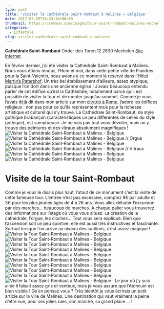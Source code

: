 ```yaml
---
type: post
title: 'Visiter la Cathédrale Saint-Rombaut à Malines – Belgique'
date: 2017-05-29T18:23:34+00:00
thumbnail: https://crokmou.com/images/tour-saint-rombaut-malines-mechelen-flandres-belgique-crokmou-blog-cuisine-voyage-1.jpg
categories:
  - Lifestyle
slug: visiter-cathedrale-saint-rombaut-a-malines
---
```


**Cathédrale Saint-Rombaut**
Onder den Toren 12
2800 Mechelen
[Site Internet](https://toerisme.mechelen.be/montez-au-sommet-de-la-tour-saint-rombaut)

En février dernier, j’ai été visiter la Cathédrale Saint-Rombaut à Malines. Nous nous étions rendus, l’Hom et moi, dans cette petite ville de Flandres pour la Saint-Valentin, nous avions à ce moment là réservé dans l’[Hôtel Martin’s Patershof](http://www.crokmou.com/2017/03/dormir-eglise-hotel-martins-patershof-a-malines-belgique). Un très bel établissement d’ailleurs, assez atypique, puisque l’on dort dans une ancienne église ! J’avais beaucoup entendu parler de cet édifice qu’est la Cathédrale, notamment parce qu’il est possible de visiter la tour et de monter jusqu’au sommet. Comme je vous l’avais déjà dit dans mon article sur mon [citytrip à Rome](https://www.crokmou.com/2017/01/citytrip-a-rome-italie), j’adore les édifices religieux : non pas pour ce qu’ils représentent mais pour la richesse artistique et culturel qui s’y trouve. La Cathédrale Saint-Rombaut, de style gothique brabançon (caractéristiques un peu différentes de celles du style gothique), est somptueuse. Je ne vais pas tout vous dévoiler, mais on y trouve des peintures et des vitraux absolument magnifiques !   ![Visiter la Cathédrale Saint-Rombaut à Malines - Belgique](http://www.crokmou.com/wp-content/uploads/2017/03/tour-saint-rombaut-malines-mechelen-flandres-belgique-crokmou-blog-cuisine-voyage-1-1.jpg "Visiter la Cathédrale Saint-Rombaut à Malines - Belgique") ![Visiter la Cathédrale Saint-Rombaut à Malines - Belgique // Orgue](http://www.crokmou.com/wp-content/uploads/2017/03/tour-saint-rombaut-malines-mechelen-flandres-belgique-crokmou-blog-cuisine-voyage-1-2.jpg "Visiter la Cathédrale Saint-Rombaut à Malines - Belgique // Orgue") ![Visiter la Cathédrale Saint-Rombaut à Malines - Belgique ](http://www.crokmou.com/wp-content/uploads/2017/03/tour-saint-rombaut-malines-mechelen-flandres-belgique-crokmou-blog-cuisine-voyage-1-3.jpg "Visiter la Cathédrale Saint-Rombaut à Malines - Belgique") ![Visiter la Cathédrale Saint-Rombaut à Malines - Belgique // Vitraux](http://www.crokmou.com/wp-content/uploads/2017/03/tour-saint-rombaut-malines-mechelen-flandres-belgique-crokmou-blog-cuisine-voyage-1-5.jpg "Visiter la Cathédrale Saint-Rombaut à Malines - Belgique // Vitraux") ![Visiter la Cathédrale Saint-Rombaut à Malines - Belgique ](http://www.crokmou.com/wp-content/uploads/2017/03/tour-saint-rombaut-malines-mechelen-flandres-belgique-crokmou-blog-cuisine-voyage-1-4.jpg "Visiter la Cathédrale Saint-Rombaut à Malines - Belgique ")![Visiter la Cathédrale Saint-Rombaut à Malines - Belgique](http://www.crokmou.com/wp-content/uploads/2017/03/tour-saint-rombaut-malines-mechelen-flandres-belgique-crokmou-blog-cuisine-voyage-1-6.jpg "Visiter la Cathédrale Saint-Rombaut à Malines - Belgique")

# Visite de la tour Saint-Rombaut

Comme je vous le disais plus haut, l’atout de ce monument c’est la visite de cette fameuse tour. L’entrée n’est pas excessive, comptez 8€ par adulte et 3€ pour les plus jeunes âgés de 4 à 26 ans. Vous allez débuter l’excursion par des marches… beaucoup de marches. A chaque palier vous trouverez des informations sur l’étage où vous vous situez. La création de la cathédrale, l’orgue, les cloches… Tout vous sera expliqué. Bien que l’ascension soit un peu sportive, elle est aussi très instructives et fascinante. Surtout lorsque l’on arrive au niveau des carillons, c’est assez magique !     ![Visiter la Tour Saint-Rombaut à Malines - Belgique](http://www.crokmou.com/wp-content/uploads/2017/03/tour-saint-rombaut-malines-mechelen-flandres-belgique-crokmou-blog-cuisine-voyage-1-7.jpg "Visiter la Tour Saint-Rombaut à Malines - Belgique") ![Visiter la Tour Saint-Rombaut à Malines - Belgique](http://www.crokmou.com/wp-content/uploads/2017/03/tour-saint-rombaut-malines-mechelen-flandres-belgique-crokmou-blog-cuisine-voyage-1-8.jpg "Visiter la Tour Saint-Rombaut à Malines - Belgique") ![Visiter la Tour Saint-Rombaut à Malines - Belgique](http://www.crokmou.com/wp-content/uploads/2017/03/tour-saint-rombaut-malines-mechelen-flandres-belgique-crokmou-blog-cuisine-voyage-1-9.jpg "Visiter la Tour Saint-Rombaut à Malines - Belgique") ![Visiter la Tour Saint-Rombaut à Malines - Belgique](http://www.crokmou.com/wp-content/uploads/2017/03/tour-saint-rombaut-malines-mechelen-flandres-belgique-crokmou-blog-cuisine-voyage-1-10.jpg "Visiter la Tour Saint-Rombaut à Malines - Belgique") ![Visiter la Tour Saint-Rombaut à Malines - Belgique](http://www.crokmou.com/wp-content/uploads/2017/03/tour-saint-rombaut-malines-mechelen-flandres-belgique-crokmou-blog-cuisine-voyage-1-12.jpg "Visiter la Tour Saint-Rombaut à Malines - Belgique") ![Visiter la Tour Saint-Rombaut à Malines - Belgique](http://www.crokmou.com/wp-content/uploads/2017/03/tour-saint-rombaut-malines-mechelen-flandres-belgique-crokmou-blog-cuisine-voyage-1-11.jpg "Visiter la Tour Saint-Rombaut à Malines - Belgique") ![Visiter la Tour Saint-Rombaut à Malines - Belgique](http://www.crokmou.com/wp-content/uploads/2017/03/tour-saint-rombaut-malines-mechelen-flandres-belgique-crokmou-blog-cuisine-voyage-1-13.jpg "Visiter la Tour Saint-Rombaut à Malines - Belgique") ![Visiter la Tour Saint-Rombaut à Malines - Belgique](http://www.crokmou.com/wp-content/uploads/2017/03/tour-saint-rombaut-malines-mechelen-flandres-belgique-crokmou-blog-cuisine-voyage-1-14.jpg "Visiter la Tour Saint-Rombaut à Malines - Belgique") ![Visiter la Tour Saint-Rombaut à Malines - Belgique](http://www.crokmou.com/wp-content/uploads/2017/03/tour-saint-rombaut-malines-mechelen-flandres-belgique-crokmou-blog-cuisine-voyage-1-16.jpg "Visiter la Tour Saint-Rombaut à Malines - Belgique")![Visiter la Tour Saint-Rombaut à Malines - Belgique](http://www.crokmou.com/wp-content/uploads/2017/03/tour-saint-rombaut-malines-mechelen-flandres-belgique-crokmou-blog-cuisine-voyage-1-15.jpg "Visiter la Tour Saint-Rombaut à Malines - Belgique")   Le jour où j’y suis allée il faisait assez gris et venteux, mais je vous assure que l’Atomium est bien visible ! Qu’en pensez vous ? Très bientôt je vous écrirais un petit article sur la ville de Malines. Une destination qui vaut vraiment la peine d’être vue, pour ses jolies rues, son marché, sa grand place … !